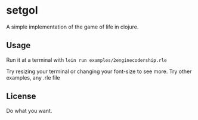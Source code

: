 # setgol

A simple implementation of the game of life in clojure.

## Usage

Run it at a terminal with `lein run examples/2enginecodership.rle`

Try resizing your terminal or changing your font-size to see more.
Try other examples, any .rle file

## License

Do what you want.
